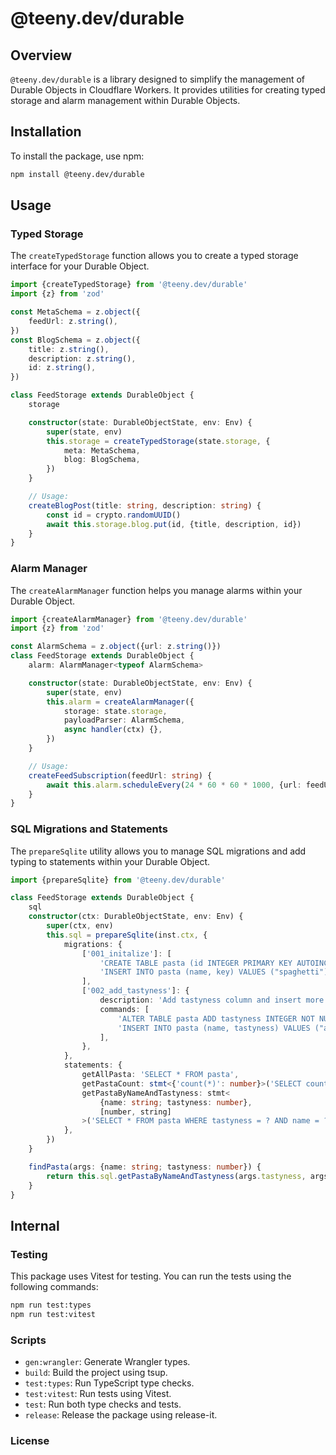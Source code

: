 # @teeny.dev/durable

## Overview

`@teeny.dev/durable` is a library designed to simplify the management of Durable Objects in Cloudflare Workers. It provides utilities for creating typed storage and alarm management within Durable Objects.

## Installation

To install the package, use npm:

```sh
npm install @teeny.dev/durable
```

## Usage

### Typed Storage

The `createTypedStorage` function allows you to create a typed storage interface for your Durable Object.

```ts
import {createTypedStorage} from '@teeny.dev/durable'
import {z} from 'zod'

const MetaSchema = z.object({
	feedUrl: z.string(),
})
const BlogSchema = z.object({
	title: z.string(),
	description: z.string(),
	id: z.string(),
})

class FeedStorage extends DurableObject {
	storage

	constructor(state: DurableObjectState, env: Env) {
		super(state, env)
		this.storage = createTypedStorage(state.storage, {
			meta: MetaSchema,
			blog: BlogSchema,
		})
	}

	// Usage:
	createBlogPost(title: string, description: string) {
		const id = crypto.randomUUID()
		await this.storage.blog.put(id, {title, description, id})
	}
}
```

### Alarm Manager

The `createAlarmManager` function helps you manage alarms within your Durable Object.

```ts
import {createAlarmManager} from '@teeny.dev/durable'
import {z} from 'zod'

const AlarmSchema = z.object({url: z.string()})
class FeedStorage extends DurableObject {
	alarm: AlarmManager<typeof AlarmSchema>

	constructor(state: DurableObjectState, env: Env) {
		super(state, env)
		this.alarm = createAlarmManager({
			storage: state.storage,
			payloadParser: AlarmSchema,
			async handler(ctx) {},
		})
	}

	// Usage:
	createFeedSubscription(feedUrl: string) {
		await this.alarm.scheduleEvery(24 * 60 * 60 * 1000, {url: feedUrl})
	}
}
```

### SQL Migrations and Statements

The `prepareSqlite` utility allows you to manage SQL migrations and add typing to statements within your Durable Object.

```ts
import {prepareSqlite} from '@teeny.dev/durable'

class FeedStorage extends DurableObject {
	sql
	constructor(ctx: DurableObjectState, env: Env) {
		super(ctx, env)
		this.sql = prepareSqlite(inst.ctx, {
			migrations: {
				['001_initalize']: [
					'CREATE TABLE pasta (id INTEGER PRIMARY KEY AUTOINCREMENT, name TEXT)',
					'INSERT INTO pasta (name, key) VALUES ("spaghetti"), ("fettuccine")',
				],
				['002_add_tastyness']: {
					description: 'Add tastyness column and insert more recommendations',
					commands: [
						'ALTER TABLE pasta ADD tastyness INTEGER NOT NULL DEFAULT -1',
						'INSERT INTO pasta (name, tastyness) VALUES ("angel hair", 7)',
					],
				},
			},
			statements: {
				getAllPasta: 'SELECT * FROM pasta',
				getPastaCount: stmt<{'count(*)': number}>('SELECT count(*) FROM pasta'),
				getPastaByNameAndTastyness: stmt<
					{name: string; tastyness: number},
					[number, string]
				>('SELECT * FROM pasta WHERE tastyness = ? AND name = ?'),
			},
		})
	}

	findPasta(args: {name: string; tastyness: number}) {
		return this.sql.getPastaByNameAndTastyness(args.tastyness, args.name)
	}
}
```

## Internal

### Testing

This package uses Vitest for testing. You can run the tests using the following commands:

```sh
npm run test:types
npm run test:vitest
```

### Scripts

- `gen:wrangler`: Generate Wrangler types.
- `build`: Build the project using tsup.
- `test:types`: Run TypeScript type checks.
- `test:vitest`: Run tests using Vitest.
- `test`: Run both type checks and tests.
- `release`: Release the package using release-it.

### License
